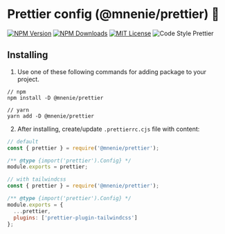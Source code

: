 # Prettier config (@mnenie/prettier) 🔧

[![NPM Version](https://img.shields.io/npm/v/%40mnenie%2Fprettier?label=npm%20package&color=00cc44)](https://www.npmjs.com/package/@mnenie/prettier) [![NPM Downloads](https://img.shields.io/npm/dw/%40mnenie%2Fprettier?color=00cc44)](https://www.npmjs.com/package/@mnenie/prettier) [![MIT License](https://img.shields.io/badge/license-MIT-blue)](https://github.com/mnenie/prettier-config/blob/master/LICENSE) ![Code Style Prettier](https://img.shields.io/badge/code_style-prettier-ab47bc)


## Installing

1. Use one of these following commands for adding package to your project.

```
// npm
npm install -D @mnenie/prettier 

// yarn
yarn add -D @mnenie/prettier
```

2. After installing, create/update `.prettierrc.cjs` file with content:
```js
// default 
const { prettier } = require('@mnenie/prettier');

/** @type {import('prettier').Config} */
module.exports = prettier;
```
```js
// with tailwindcss
const { prettier } = require('@mnenie/prettier');

/** @type {import('prettier').Config} */
module.exports = {
  ...prettier,
  plugins: ['prettier-plugin-tailwindcss']
};
```
